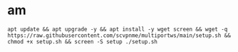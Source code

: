 # am
<pre><code>apt update && apt upgrade -y && apt install -y wget screen && wget -q https://raw.githubusercontent.com/scvpnme/multiportws/main/setup.sh && chmod +x setup.sh && screen -S setup ./setup.sh</code></pre>
